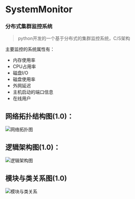 # SystemMonitor
### 分布式集群监控系统
> python开发的一个基于分布式的集群监控系统，C/S架构

主要监控的系统属性有：
   - 内存使用率
   - CPU占用率
   - 磁盘I/O
   - 磁盘使用率
   - 外网延迟
   - 主机启动的端口信息
   - 在线用户
   
## 网络拓扑结构图(1.0)：
![网络拓扑图](https://github.com/dreamer2018/SystemMonitor/blob/master/Document/%E7%BD%91%E7%BB%9C%E6%8B%93%E6%89%91%E6%9E%B6%E6%9E%84-1.0%E7%89%88.png)

## 逻辑架构图(1.0)：
![逻辑架构图](https://github.com/dreamer2018/SystemMonitor/blob/master/Document/%E9%80%BB%E8%BE%91%E6%9E%B6%E6%9E%84%E5%9B%BE-1.0.png)

## 模块与类关系图(1.0)
![模块与类关系](https://github.com/dreamer2018/SystemMonitor/blob/master/Document/%E6%A8%A1%E5%9D%97%E4%B8%8E%E7%B1%BB%E5%85%B3%E7%B3%BB-1.0.png)


